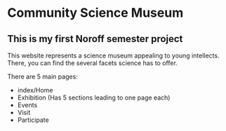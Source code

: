 # Community Science Museum

## This is my first Noroff semester project

This website represents a science museum appealing to young intellects. There, you 
can find the several facets science has to offer.

There are 5 main pages:

* index/Home
* Exhibition (Has 5 sections leading to one page each)
* Events
* Visit
* Participate